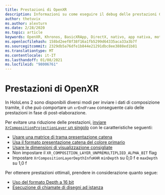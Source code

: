 ```yaml
---
title: Prestazioni di OpenXR
description: Informazioni su come eseguire il debug delle prestazioni GPU delle applicazioni di realtà mista OpenXR.
author: thetuvix
ms.author: alexturn
ms.date: 2/28/2020
ms.topic: article
keywords: OpenXR, Khronos, BasicXRApp, DirectX, nativo, app nativa, motore personalizzato, middleware, prestazioni, ottimizzazione, debug GPU, RenderDoc, PIX
ms.openlocfilehash: 158bd2eef8f38f16a1fb5299d64335aca33a3b7f
ms.sourcegitcommit: 2329db5a76dfe1b844e21291dbc8ee3888ed1b81
ms.translationtype: MT
ms.contentlocale: it-IT
ms.lasthandoff: 01/08/2021
ms.locfileid: "98006761"
---
```

# <a name="openxr-performance"></a>Prestazioni di OpenXR

In HoloLens 2 sono disponibili diversi modi per inviare i dati di composizione tramite, il che può comportare un `xrEndFrame` conseguente calo delle prestazioni in fase di post-elaborazione.

Per evitare una riduzione delle prestazioni, [inviare `XrCompositionProjectionLayer` un singolo](openxr-best-practices.md#use-a-single-projection-layer) con le caratteristiche seguenti:

* [Usare una matrice di trama presentazione catena](openxr-best-practices.md#render-with-texture-array-and-vprt)
* [Usa il formato presentazione catena del colore primario](openxr-best-practices.md#select-a-swapchain-format)
* [Usare le dimensioni di visualizzazione consigliate](openxr-best-practices.md#render-with-recommended-rendering-parameters-and-frame-timing)
* Non impostare il `XR_COMPOSITION_LAYER_UNPREMULTIPLIED_ALPHA_BIT` flag
* Impostare `XrCompositionLayerDepthInfoKHR` `minDepth` su 0,0 f e `maxDepth` su 1,0 f

Per ottenere prestazioni ottimali, prendere in considerazione quanto segue:

* [Uso del formato Depth a 16 bit](openxr-best-practices.md#choose-a-reasonable-depth-range)
* [Esecuzione di chiamate di disegni ad istanza](openxr-best-practices.md#render-with-texture-array-and-vprt)
